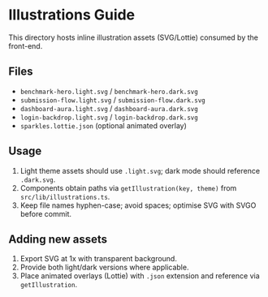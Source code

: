 # Illustrations Guide

This directory hosts inline illustration assets (SVG/Lottie) consumed by the front-end.

## Files

- `benchmark-hero.light.svg` / `benchmark-hero.dark.svg`  
- `submission-flow.light.svg` / `submission-flow.dark.svg`  
- `dashboard-aura.light.svg` / `dashboard-aura.dark.svg`  
- `login-backdrop.light.svg` / `login-backdrop.dark.svg`  
- `sparkles.lottie.json` (optional animated overlay)

## Usage

1. Light theme assets should use `.light.svg`; dark mode should reference `.dark.svg`.  
2. Components obtain paths via `getIllustration(key, theme)` from `src/lib/illustrations.ts`.  
3. Keep file names hyphen-case; avoid spaces; optimise SVG with SVGO before commit.

## Adding new assets

1. Export SVG at 1x with transparent background.  
2. Provide both light/dark versions where applicable.  
3. Place animated overlays (Lottie) with `.json` extension and reference via `getIllustration`.

